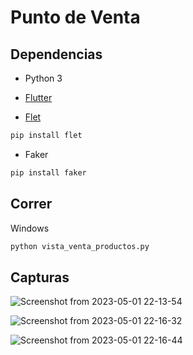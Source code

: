 # Punto de Venta

## Dependencias

- Python 3

- [Flutter](https://docs.flutter.dev/get-started/install)

- [Flet](https://flet.dev/docs/)

```bash
pip install flet
```

- Faker

```bash
pip install faker
```

## Correr

Windows

```bash
python vista_venta_productos.py
```
## Capturas

![Screenshot from 2023-05-01 22-13-54](https://user-images.githubusercontent.com/80235345/235578078-c2b4d4be-5749-49d8-9aeb-0e4e925f30dd.png)

![Screenshot from 2023-05-01 22-16-32](https://user-images.githubusercontent.com/80235345/235578138-0f1c08c3-7cd5-4031-bbe0-044ec689b152.png)

![Screenshot from 2023-05-01 22-16-44](https://user-images.githubusercontent.com/80235345/235578146-f4443cf2-9e9a-46f0-8913-a64faf5403ac.png)

